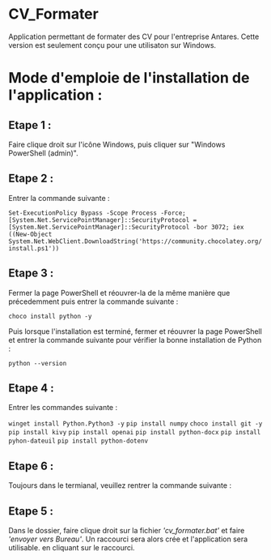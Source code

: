# CV_Formater

Application permettant de formater des CV pour l'entreprise Antares. Cette version est seulement conçu pour une utilisaton sur Windows.

# Mode d'emploie de l'installation de l'application : 

## Etape 1 :

Faire clique droit sur l'icône Windows, puis cliquer sur "Windows PowerShell (admin)".

## Etape 2 :

Entrer la commande suivante : 

```Set-ExecutionPolicy Bypass -Scope Process -Force; [System.Net.ServicePointManager]::SecurityProtocol = [System.Net.ServicePointManager]::SecurityProtocol -bor 3072; iex ((New-Object System.Net.WebClient.DownloadString('https://community.chocolatey.org/install.ps1'))```

## Etape 3 :

Fermer la page PowerShell et réouvrer-la de la même manière que précedemment puis entrer la commande suivante :

```choco install python -y```

Puis lorsque l'installation est terminé, fermer et réouvrer la page PowerShell et entrer la commande suivante pour vérifier la bonne installation de Python : 

```python --version```

## Etape 4 : 

Entrer les commandes suivante : 

```winget install Python.Python3 -y```
```pip install numpy```
```choco install git -y```
```pip install kivy```
```pip install openai```
```pip install python-docx```
```pip install pyhon-dateuil```
```pip install python-dotenv```

## Etape 6 :

Toujours dans le termianal, veuillez rentrer la commande suivante :



## Etape 5 :

Dans le dossier, faire clique droit sur la fichier _'cv_formater.bat'_ et faire _'envoyer vers Bureau'_. Un raccourci sera alors crée et l'application sera utilisable. en cliquant sur le raccourci.

